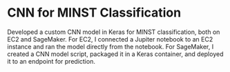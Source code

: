 # CNN for MINST Classification 
Developed a custom CNN model in Keras for MINST classification, both on EC2 and SageMaker. 
For EC2, I connected a Jupiter notebook to an EC2 instance and ran the model directly from the notebook.
For SageMaker, I created a CNN model script, packaged it in a Keras container, and deployed it to an endpoint for prediction.
